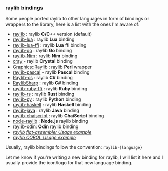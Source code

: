 ### raylib bindings

Some people ported raylib to other languages in form of bindings or wrappers to the library, here is a list with the ones I'm aware of:

 - [raylib](https://github.com/raysan5/raylib) : raylib **C/C++** version (default)
 - [raylib-lua](https://github.com/raysan5/raylib-lua) : raylib **Lua** binding
 - [raylib-lua-ffi](https://github.com/raysan5/raylib/issues/693) : raylib **Lua** ffi binding
 - [raylib-go](https://github.com/gen2brain/raylib-go) : raylib **Go** binding
 - [raylib-Nim](https://gitlab.com/define-private-public/raylib-Nim) : raylib **Nim** binding
 - [cray](https://gitlab.com/Zatherz/cray) - raylib **Crystal** binding
 - [Graphics::Raylib](https://metacpan.org/pod/Graphics::Raylib) : raylib **Perl** wrapper
 - [raylib-pascal](https://github.com/drezgames/raylib-pascal) - raylib **Pascal** binding
 - [Raylib-cs](https://github.com/ChrisDill/Raylib-cs) : raylib **C#** binding
 - [RaylibSharp](https://github.com/TheLumaio/RaylibSharp) : raylib **C#** binding
 - [raylib-ruby-ffi](https://github.com/D3nX/raylib-ruby-ffi) : raylib **Ruby** binding
 - [raylib-rs](https://github.com/deltaphc/raylib-rs) : raylib **Rust** binding
 - [raylib-py](https://github.com/overdev/raylib-py) : raylib **Python** binding
 - [raylib-haskell](https://github.com/DevJac/raylib-haskell) : raylib **Haskell** binding
 - [raylib-java](https://github.com/XoanaIO/raylib-java) : raylib **Java** binding
 - [raylib-chaiscript](https://github.com/RobLoach/raylib-chaiscript) : raylib **ChaiScript** binding
 - [node-raylib](https://github.com/RobLoach/node-raylib) : **Node.js** raylib binding
 - [raylib-odin](https://github.com/kevinw/raylib-odin): **Odin** raylib binding
 - *[raylib flat-assembler Usage example]()*
 - *[raylib COBOL Usage example](https://github.com/Martinfx/Cobol/tree/master/OpenCobol/Games/raylib)*
 
Usually, raylib bindings follow the convention: `raylib-{language}`

Let me know if you're writing a new binding for raylib, I will list it here and I usually 
provide the icon/logo for that new language binding.
